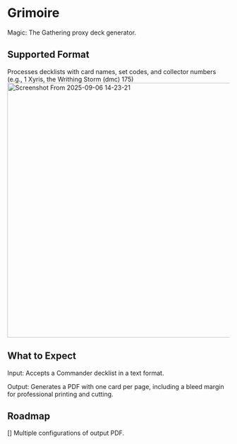 # Grimoire
Magic: The Gathering proxy deck generator.

## Supported Format
Processes decklists with card names, set codes, and collector numbers (e.g., 1 Xyris, the Writhing Storm (dmc) 175)
<img width="888" height="578" alt="Screenshot From 2025-09-06 14-23-21" src="https://github.com/user-attachments/assets/e5b9a0bd-7742-42e1-aaf5-8d86fbed183d" />


## What to Expect
Input: Accepts a Commander decklist in a text format.

Output: Generates a PDF with one card per page, including a bleed margin for professional printing and cutting.

## Roadmap
[] Multiple configurations of output PDF.
